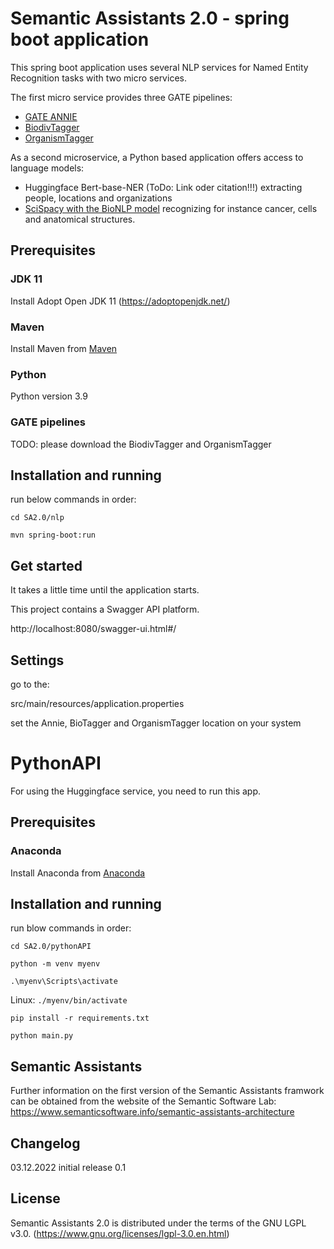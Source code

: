 # Semantic Assistants 2.0 - spring boot application

This spring boot application uses several NLP services for Named Entity Recognition tasks with two micro services.

The first micro service provides three GATE pipelines:

* [GATE ANNIE](https://github.com/GateNLP)
* [BiodivTagger](https://github.com/fusion-jena/BiodivTagger)
* [OrganismTagger](https://www.semanticsoftware.info/organism-tagger)

As a second microservice, a Python based application offers access to language models:

* Huggingface Bert-base-NER (ToDo: Link oder citation!!!) extracting people, locations and organizations
* [SciSpacy with the BioNLP model](https://github.com/allenai/scispacy) recognizing for instance cancer, cells and anatomical structures. 

## Prerequisites

### JDK 11
Install Adopt Open JDK 11 (https://adoptopenjdk.net/)

### Maven
Install Maven from [Maven](https://maven.apache.org/install.html "Download Maven")

### Python

Python version 3.9

### GATE pipelines

TODO: please download the BiodivTagger and OrganismTagger


## Installation and running

run below commands in order:


```cd SA2.0/nlp```

```mvn spring-boot:run```

## Get started
It takes a little time until the application starts.

This project contains a Swagger API platform.

http://localhost:8080/swagger-ui.html#/

## Settings

go to the:

src/main/resources/application.properties

set the Annie, BioTagger and OrganismTagger location on your system

# PythonAPI

For using the Huggingface service, you need to run this app.

## Prerequisites

### Anaconda

Install Anaconda from [Anaconda](https://docs.conda.io/projects/conda/en/latest/user-guide/install/index.html "Download Python")


## Installation and running

run blow commands in order:

```cd SA2.0/pythonAPI```

```python -m venv myenv```

```.\myenv\Scripts\activate```

Linux: ```./myenv/bin/activate```

```pip install -r requirements.txt```

```python main.py```

## Semantic Assistants

Further information on the first version of the Semantic Assistants framwork can be obtained from the website of the Semantic Software Lab: https://www.semanticsoftware.info/semantic-assistants-architecture

## Changelog

03.12.2022 initial release 0.1

## License
Semantic Assistants 2.0 is distributed under the terms of the GNU LGPL v3.0. (https://www.gnu.org/licenses/lgpl-3.0.en.html) 